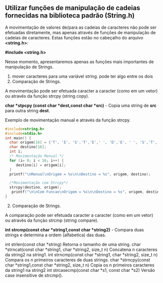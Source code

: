 Utilizar funções de manipulação de cadeias fornecidas na biblioteca padrão (String.h)
---
A movimentação de valores de/para as cadeias de caracteres não pode ser efetuadas diretamente, mas apenas através de funções de manipulação de cadeias de caracteres. Estas funções estão no cabeçalho do arquivo <b><string.h></b>: 

<b>#include <string.h></b>

Nesse momento, apresentaremos apenas as funções mais importantes de manipulação de Strings.

1. mover caracteres para uma variável string. 
 pode ter algo entre os dois
2.  Comparação de Strings.
<p>A movimentação pode ser efetuada caracter a caracter (como em um vetor) ou através da função strcpy (string copy).</p>
<p><b>char *stpcpy (const char *dest,const char *src)</b> - Copia uma string de <b>src</b> para outra string <b>dest</b>.</p>
<p>Exemplo de movimentação manual e através da função strcpy.</p>


``` C runnable
#include<string.h>
#include<stdio.h>
int main() {
  char origem[16] = {'T', 'E', 'S','T','E',' ', 'D','E', ' ', 'S','T','R','I','N','G','\0'};
  char destino[16];
  int i;
  /* Movimentação Manual */
  for (i= 0; i < 16; i++) {
     destino[i] = origem[i];
  }
  printf("\nManual\nOrigem = %s\n\nDestino = %s", origem, destino);

  /*Movimentação com Strcpy*/
  strcpy(destino, origem);
   printf("\n\nCom Funcao\nOrigem = %s\n\nDestino = %s", origem, destino);
}

```
2. Comparação de Strings.
<p>A comparação pode ser efetuada caracter a caracter (como em um vetor) ou através da função strcmp (string compare).</p>

<p><b>int strcmp(const char *string1,const char *string2)</b> - Compara duas strings e determina a ordem (alfabetica) das duas.</p>

int strlen(const char *string) Retorna o tamanho de uma
string.
char *strncat(const char *string1, char *string2,
size_t n)
Concatena n caracteres da
string2 na string1.
int strncmp(const char *string1, char *string2, size_t
n)
Compara os n primeiros
caracteres de duas strings.
char *strncpy(const char *string1,const char *string2,
size_t n)
Copia os n primeiros caracteres
da string1 na string2
int strcasecmp(const char *s1, const char *s2) Versão case insensitive de
strcmp(). 
